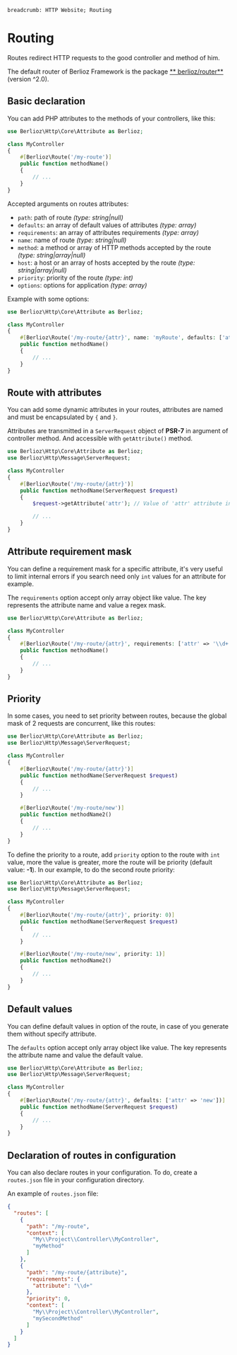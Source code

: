 ```index
breadcrumb: HTTP Website; Routing
```

# Routing

Routes redirect HTTP requests to the good controller and method of him.

The default router of Berlioz Framework is the package [**
berlioz/router**](https://github.com/BerliozFramework/Router) (version ^2.0).

## Basic declaration

You can add PHP attributes to the methods of your controllers, like this:

```php
use Berlioz\Http\Core\Attribute as Berlioz;

class MyController
{
    #[Berlioz\Route('/my-route')]
    public function methodName()
    {
        // ...
    }
}
```

Accepted arguments on routes attributes:

- `path`: path of route *(type: string|null)*
- `defaults`: an array of default values of attributes *(type: array)*
- `requirements`: an array of attributes requirements *(type: array)*
- `name`: name of route *(type: string|null)*
- `method`: a method or array of HTTP methods accepted by the route *(type: string|array|null)*
- `host`: a host or an array of hosts accepted by the route *(type: string|array|null)*
- `priority`: priority of the route *(type: int)*
- `options`: options for application *(type: array)*

Example with some options:

```php
use Berlioz\Http\Core\Attribute as Berlioz;

class MyController
{
    #[Berlioz\Route('/my-route/{attr}', name: 'myRoute', defaults: ['attr' => 'foo'])]
    public function methodName()
    {
        // ...
    }
}
```

## Route with attributes

You can add some dynamic attributes in your routes, attributes are named and must be encapsulated by `{` and `}`.

Attributes are transmitted in a `ServerRequest` object of **PSR-7** in argument of controller method. And accessible
with `getAttribute()` method.

```php
use Berlioz\Http\Core\Attribute as Berlioz;
use Berlioz\Http\Message\ServerRequest;

class MyController
{
    #[Berlioz\Route('/my-route/{attr}')]
    public function methodName(ServerRequest $request)
    {
        $request->getAttribute('attr'); // Value of 'attr' attribute in the path

        // ...
    }
}
```

## Attribute requirement mask

You can define a requirement mask for a specific attribute, it's very useful to limit internal errors if you search need
only `int` values for an attribute for example.

The `requirements` option accept only array object like value. The key represents the attribute name and value a regex
mask.

```php
use Berlioz\Http\Core\Attribute as Berlioz;

class MyController
{
    #[Berlioz\Route('/my-route/{attr}', requirements: ['attr' => '\\d+'])]
    public function methodName()
    {
        // ...
    }
}
```

## Priority

In some cases, you need to set priority between routes, because the global mask of 2 requests are concurrent, like this
routes:

```php
use Berlioz\Http\Core\Attribute as Berlioz;
use Berlioz\Http\Message\ServerRequest;

class MyController
{
    #[Berlioz\Route('/my-route/{attr}')]
    public function methodName(ServerRequest $request)
    {
        // ...
    }

    #[Berlioz\Route('/my-route/new')]
    public function methodName2()
    {
        // ...
    }
}
```

To define the priority to a route, add `priority` option to the route with `int` value, more the value is greater, more
the route will be priority (default value: **-1**). In our example, to do the second route priority:

```php
use Berlioz\Http\Core\Attribute as Berlioz;
use Berlioz\Http\Message\ServerRequest;

class MyController
{
    #[Berlioz\Route('/my-route/{attr}', priority: 0)]
    public function methodName(ServerRequest $request)
    {
        // ...
    }

    #[Berlioz\Route('/my-route/new', priority: 1)]
    public function methodName2()
    {
        // ...
    }
}
```

## Default values

You can define default values in option of the route, in case of you generate them without specify attribute.

The `defaults` option accept only array object like value. The key represents the attribute name and value the default
value.

```php
use Berlioz\Http\Core\Attribute as Berlioz;
use Berlioz\Http\Message\ServerRequest;

class MyController
{
    #[Berlioz\Route('/my-route/{attr}', defaults: ['attr' => 'new'])]
    public function methodName(ServerRequest $request)
    {
        // ...
    }
}
```

## Declaration of routes in configuration

You can also declare routes in your configuration. To do, create a `routes.json` file in your configuration directory.

An example of `routes.json` file:

```json
{
  "routes": [
    {
      "path": "/my-route",
      "context": [
        "My\\Project\\Controller\\MyController",
        "myMethod"
      ]
    },
    {
      "path": "/my-route/{attribute}",
      "requirements": {
        "attribute": "\\d+"
      },
      "priority": 0,
      "context": [
        "My\\Project\\Controller\\MyController",
        "mySecondMethod"
      ]
    }
  ]
}
```